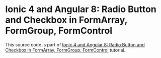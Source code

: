 # Ionic 4 and Angular 8: Radio Button and Checkbox in FormArray, FormGroup, FormControl

This source code is part of [Ionic 4 and Angular 8: Radio Button and Checkbox in FormArray, FormGroup, FormControl]() tutorial.
